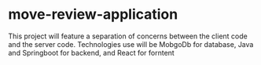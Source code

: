 # move-review-application
This project will feature a separation of concerns between the client code and the server code. Technologies use will be MobgoDb for database, Java and Springboot for backend, and React for forntent 
